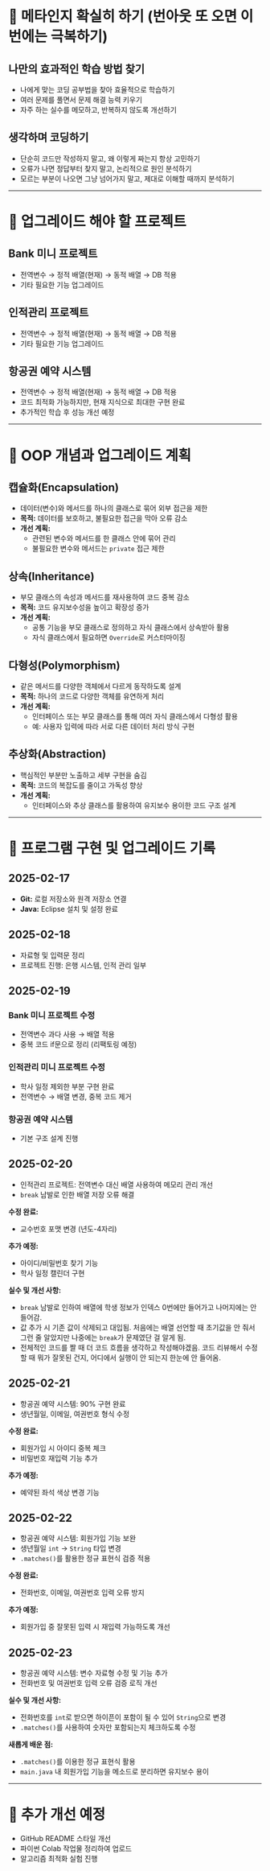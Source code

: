 # 🚀 메타인지 확실히 하기 (번아웃 또 오면 이번에는 극복하기)

## 나만의 효과적인 학습 방법 찾기
- 나에게 맞는 코딩 공부법을 찾아 효율적으로 학습하기  
- 여러 문제를 풀면서 문제 해결 능력 키우기  
- 자주 하는 실수를 메모하고, 반복하지 않도록 개선하기  

## 생각하며 코딩하기
- 단순히 코드만 작성하지 말고, 왜 이렇게 짜는지 항상 고민하기  
- 오류가 나면 정답부터 찾지 말고, 논리적으로 원인 분석하기  
- 모르는 부분이 나오면 그냥 넘어가지 말고, 제대로 이해할 때까지 분석하기  

---

# 📌 업그레이드 해야 할 프로젝트

## Bank 미니 프로젝트
- 전역변수 → 정적 배열(현재) → 동적 배열 → DB 적용  
- 기타 필요한 기능 업그레이드  

## 인적관리 프로젝트
- 전역변수 → 정적 배열(현재) → 동적 배열 → DB 적용  
- 기타 필요한 기능 업그레이드  

## 항공권 예약 시스템
- 전역변수 → 정적 배열(현재) → 동적 배열 → DB 적용  
- 코드 최적화 가능하지만, 현재 지식으로 최대한 구현 완료  
- 추가적인 학습 후 성능 개선 예정  

---

# 🔧 OOP 개념과 업그레이드 계획

## 캡슐화(Encapsulation)  
- 데이터(변수)와 메서드를 하나의 클래스로 묶어 외부 접근을 제한  
- **목적:** 데이터를 보호하고, 불필요한 접근을 막아 오류 감소  
- **개선 계획:**  
  - 관련된 변수와 메서드를 한 클래스 안에 묶어 관리  
  - 불필요한 변수와 메서드는 `private` 접근 제한  

## 상속(Inheritance)  
- 부모 클래스의 속성과 메서드를 재사용하여 코드 중복 감소  
- **목적:** 코드 유지보수성을 높이고 확장성 증가  
- **개선 계획:**  
  - 공통 기능을 부모 클래스로 정의하고 자식 클래스에서 상속받아 활용  
  - 자식 클래스에서 필요하면 `Override`로 커스터마이징  

## 다형성(Polymorphism)  
- 같은 메서드를 다양한 객체에서 다르게 동작하도록 설계  
- **목적:** 하나의 코드로 다양한 객체를 유연하게 처리  
- **개선 계획:**  
  - 인터페이스 또는 부모 클래스를 통해 여러 자식 클래스에서 다형성 활용  
  - 예: 사용자 입력에 따라 서로 다른 데이터 처리 방식 구현  

## 추상화(Abstraction)  
- 핵심적인 부분만 노출하고 세부 구현을 숨김  
- **목적:** 코드의 복잡도를 줄이고 가독성 향상  
- **개선 계획:**  
  - 인터페이스와 추상 클래스를 활용하여 유지보수 용이한 코드 구조 설계  

---

# 📅 프로그램 구현 및 업그레이드 기록

## 2025-02-17  
- **Git:** 로컬 저장소와 원격 저장소 연결  
- **Java:** Eclipse 설치 및 설정 완료  

## 2025-02-18  
- 자료형 및 입력문 정리  
- 프로젝트 진행: 은행 시스템, 인적 관리 일부  

## 2025-02-19  
### Bank 미니 프로젝트 수정  
- 전역변수 과다 사용 → 배열 적용  
- 중복 코드 if문으로 정리 (리팩토링 예정)  

### 인적관리 미니 프로젝트 수정  
- 학사 일정 제외한 부분 구현 완료  
- 전역변수 → 배열 변경, 중복 코드 제거  

### 항공권 예약 시스템  
- 기본 구조 설계 진행  

## 2025-02-20  
- 인적관리 프로젝트: 전역변수 대신 배열 사용하여 메모리 관리 개선  
- `break` 남발로 인한 배열 저장 오류 해결  

**수정 완료:**  
- 교수번호 포맷 변경 (년도-4자리)  

**추가 예정:**  
- 아이디/비밀번호 찾기 기능  
- 학사 일정 캘린더 구현  

**실수 및 개선 사항:**  
- `break` 남발로 인하여 배열에 학생 정보가 인덱스 0번에만 들어가고 나머지에는 안 들어감.  
- 값 추가 시 기존 값이 삭제되고 대입됨. 처음에는 배열 선언할 때 초기값을 안 줘서 그런 줄 알았지만 나중에는 `break`가 문제였단 걸 알게 됨.
- 전체적인 코드를 짤 때 더 코드 흐름을 생각하고 작성해야겠음. 코드 리뷰해서 수정할 때 뭐가 잘못된 건지, 어디에서 실행이 안 되는지 한눈에 안 들어옴.


## 2025-02-21  
- 항공권 예약 시스템: 90% 구현 완료  
- 생년월일, 이메일, 여권번호 형식 수정  

**수정 완료:**  
- 회원가입 시 아이디 중복 체크  
- 비밀번호 재입력 기능 추가  

**추가 예정:**  
- 예약된 좌석 색상 변경 기능  

## 2025-02-22  
- 항공권 예약 시스템: 회원가입 기능 보완  
- 생년월일 `int` → `String` 타입 변경  
- `.matches()`를 활용한 정규 표현식 검증 적용  

**수정 완료:**  
- 전화번호, 이메일, 여권번호 입력 오류 방지  

**추가 예정:**  
- 회원가입 중 잘못된 입력 시 재입력 가능하도록 개선  

## 2025-02-23  
- 항공권 예약 시스템: 변수 자료형 수정 및 기능 추가  
- 전화번호 및 여권번호 입력 오류 검증 로직 개선  

**실수 및 개선 사항:**  
- 전화번호를 `int`로 받으면 하이픈이 포함이 될 수 있어 `String`으로 변경  
- `.matches()`를 사용하여 숫자만 포함되는지 체크하도록 수정  

**새롭게 배운 점:**  
- `.matches()`를 이용한 정규 표현식 활용  
- `main.java` 내 회원가입 기능을 메소드로 분리하면 유지보수 용이  

---

# 🎯 추가 개선 예정
- GitHub README 스타일 개선  
- 파이썬 Colab 작업물 정리하여 업로드  
- 알고리즘 최적화 실험 진행  
